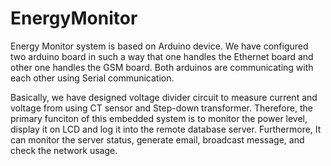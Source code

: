 EnergyMonitor
=============

Energy Monitor system is based on Arduino device. We have configured two arduino board in such a way that one handles the Ethernet board and other one handles the GSM board. Both arduinos are communicating with each other using Serial communication.

Basically, we have designed voltage divider circuit to measure current and voltage from using CT sensor and Step-down transformer. Therefore, the primary funciton of this embedded system is to monitor the power level, display it on LCD and log it into the remote database server. Furthermore, It can monitor the server status, generate email, broadcast message, and check the network usage.


